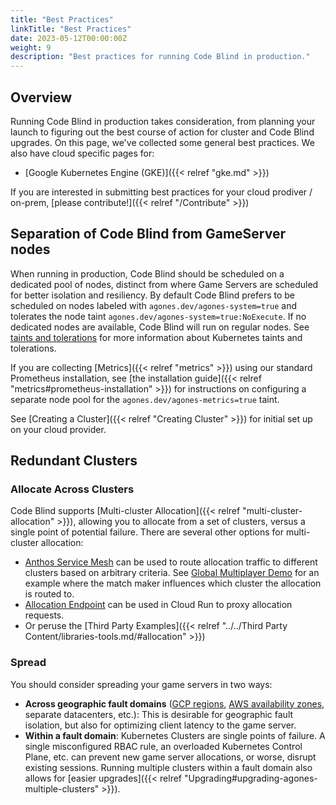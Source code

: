 ```yaml
---
title: "Best Practices" 
linkTitle: "Best Practices"
date: 2023-05-12T00:00:00Z
weight: 9
description: "Best practices for running Code Blind in production."
---
```


## Overview

Running Code Blind in production takes consideration, from planning your launch to figuring
out the best course of action for cluster and Code Blind upgrades. On this page, we've collected
some general best practices. We also have cloud specific pages for:

* [Google Kubernetes Engine (GKE)]({{< relref "gke.md" >}})

If you are interested in submitting best practices for your cloud prodiver / on-prem, [please contribute!]({{< relref "/Contribute" >}})

## Separation of Code Blind from GameServer nodes

When running in production, Code Blind should be scheduled on a dedicated pool of nodes, distinct from where Game Servers
are scheduled for better isolation and resiliency. By default Code Blind prefers to be scheduled on nodes labeled with
`agones.dev/agones-system=true` and tolerates the node taint `agones.dev/agones-system=true:NoExecute`.
If no dedicated nodes are available, Code Blind will run on regular nodes. See [taints and tolerations](https://kubernetes.io/docs/concepts/scheduling-eviction/taint-and-toleration/)
for more information about Kubernetes taints and tolerations.

If you are collecting [Metrics]({{< relref "metrics" >}}) using our standard Prometheus installation, see
[the installation guide]({{< relref "metrics#prometheus-installation" >}}) for instructions on configuring a separate node pool for the `agones.dev/agones-metrics=true` taint.

See [Creating a Cluster]({{< relref "Creating Cluster" >}}) for initial set up on your cloud provider.

## Redundant Clusters

### Allocate Across Clusters

Code Blind supports [Multi-cluster Allocation]({{< relref "multi-cluster-allocation" >}}), allowing you to allocate from a set of clusters, versus a single point of potential failure. There are several other options for multi-cluster allocation:
* [Anthos Service Mesh](https://cloud.google.com/anthos/service-mesh) can be used to route allocation traffic to different clusters based on arbitrary criteria. See [Global Multiplayer Demo](https://github.com/googleforgames/global-multiplayer-demo) for an example where the match maker influences which cluster the allocation is routed to.
* [Allocation Endpoint](https://github.com/googleforgames/agones/tree/main/examples/allocation-endpoint) can be used in Cloud Run to proxy allocation requests.
* Or peruse the [Third Party Examples]({{< relref "../../Third Party Content/libraries-tools.md/#allocation" >}})

### Spread

You should consider spreading your game servers in two ways:
* **Across geographic fault domains** ([GCP regions](https://cloud.google.com/compute/docs/regions-zones), [AWS availability zones](https://docs.aws.amazon.com/AWSEC2/latest/UserGuide/using-regions-availability-zones.html), separate datacenters, etc.): This is desirable for geographic fault isolation, but also for optimizing client latency to the game server.
* **Within a fault domain**: Kubernetes Clusters are single points of failure. A single misconfigured RBAC rule, an overloaded Kubernetes Control Plane, etc. can prevent new game server allocations, or worse, disrupt existing sessions. Running multiple clusters within a fault domain also allows for [easier upgrades]({{< relref "Upgrading#upgrading-agones-multiple-clusters" >}}).
